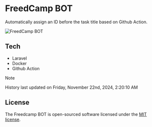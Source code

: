 # FreedCamp BOT

Automatically assign an ID before the task title based on Github Action.

![FreedCamp BOT](https://repository-images.githubusercontent.com/737932867/7d34798b-2680-471c-b089-a78a718d3d6a)

## Tech

- Laravel
- Docker
- Github Action

> [!NOTE]  
> History last updated on Friday, November 22nd, 2024, 2:20:10 AM

## License

The Freedcamp BOT is open-sourced software licensed under the [MIT license](https://opensource.org/licenses/MIT).
